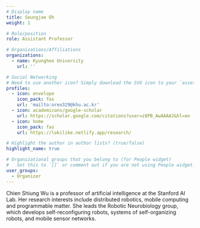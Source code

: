 ```yaml
---
# Display name
title: Seungjae Oh
weight: 1

# Role/position
role: Assistant Professor

# Organizations/Affiliations
organizations:
  - name: Kyunghee University
    url: ''

# Social Networking
# Need to use another icon? Simply download the SVG icon to your `assets/media/icons/` folder.
profiles:
  - icon: envelope
    icon_pack: fas
    url: 'mailto:oreo329@khu.ac.kr'
  - icon: academicons/google-scholar
    url: https://scholar.google.com/citations?user=z8PB_AwAAAAJ&hl=en
  - icon: home
    icon_pack: fas
    url: https://lokilike.netlify.app/research/

# Highlight the author in author lists? (true/false)
highlight_name: true

# Organizational groups that you belong to (for People widget)
#   Set this to `[]` or comment out if you are not using People widget.
user_groups:
  - Organizer
---
```


Chien Shiung Wu is a professor of artificial intelligence at the Stanford AI Lab. Her research interests include
distributed robotics, mobile computing and programmable matter. She leads the Robotic Neurobiology group, which develops
self-reconfiguring robots, systems of self-organizing robots, and mobile sensor networks.